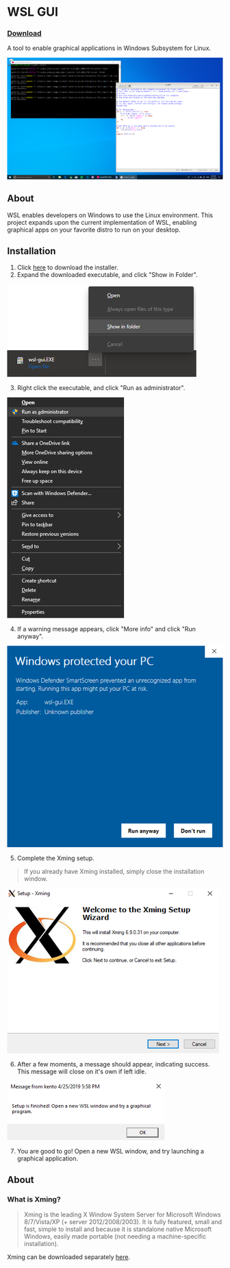 # WSL GUI 
### [Download](https://github.com/KentoNishi/WSL-GUI/raw/master/wsl-gui.EXE)
A tool to enable graphical applications in Windows Subsystem for Linux.

![gedit](images/gedit.png)

## About
WSL enables developers on Windows to use the Linux environment. This project expands upon the current implementation of WSL, enabling graphical apps on your favorite distro to run on your desktop. 

## Installation
1. Click [here](https://github.com/KentoNishi/WSL-GUI/raw/master/wsl-gui.EXE) to download the installer.
2. Expand the downloaded executable, and click "Show in Folder".

![show](images/show.png)

3. Right click the executable, and click "Run as administrator".

![admin](images/admin.png)

4. If a warning message appears, click "More info" and click "Run anyway".

![admin](images/defender.png)

5. Complete the Xming setup. 
> If you already have Xming installed, simply close the installation window.

![admin](images/xming.png)

6. After a few moments, a message should appear, indicating success. This message will close on it's own if left idle.

![admin](images/message.png)

7. You are good to go! Open a new WSL window, and try launching a graphical application.

## About
### What is Xming?
> Xming is the leading X Window System Server for Microsoft Windows 8/7/Vista/XP (+ server 2012/2008/2003). It is fully featured, small and fast, simple to install and because it is standalone native Microsoft Windows, easily made portable (not needing a machine-specific installation).

Xming can be downloaded separately [here](https://sourceforge.net/projects/xming/).